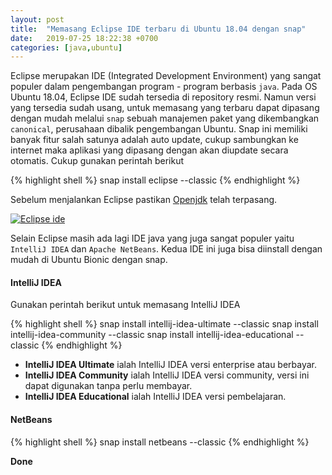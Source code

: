 ```yaml
---
layout: post
title:  "Memasang Eclipse IDE terbaru di Ubuntu 18.04 dengan snap"
date:   2019-07-25 18:22:38 +0700
categories: [java,ubuntu]
---
```

Eclipse merupakan IDE (Integrated Development Environment) yang sangat populer dalam pengembangan program - program berbasis `java`. Pada OS Ubuntu 18.04, Eclipse IDE sudah tersedia di repository resmi. Namun versi yang tersedia sudah usang, untuk memasang yang terbaru dapat dipasang dengan mudah melalui `snap` sebuah manajemen paket yang dikembangkan `canonical`, perusahaan dibalik pengembangan Ubuntu. Snap ini memiliki banyak fitur salah satunya adalah auto update, cukup sambungkan ke internet maka aplikasi yang dipasang dengan akan diupdate secara otomatis. Cukup gunakan perintah berikut

{% highlight shell %}
snap install eclipse --classic
{% endhighlight %}

Sebelum menjalankan Eclipse pastikan [Openjdk](http://rochimfn.github.io/memasang-openjdk-11-ubuntu/) telah terpasang.

[![Eclipse ide](../../assets/eclipse-1.png)](../../assets/eclipse-1.png)

Selain Eclipse masih ada lagi IDE java yang juga sangat populer yaitu `IntelliJ IDEA` dan `Apache NetBeans`. Kedua IDE ini juga bisa diinstall dengan mudah di Ubuntu Bionic dengan snap.


#### IntelliJ IDEA
Gunakan perintah berikut untuk memasang IntelliJ IDEA

{% highlight shell %}
snap install intellij-idea-ultimate --classic
snap install intellij-idea-community --classic
snap install intellij-idea-educational --classic
{% endhighlight %}

* **IntelliJ IDEA Ultimate** ialah IntelliJ IDEA versi enterprise atau berbayar.
* **IntelliJ IDEA Community** ialah IntelliJ IDEA versi community, versi ini dapat digunakan tanpa perlu membayar.
* **IntelliJ IDEA Educational** ialah IntelliJ IDEA versi pembelajaran.

#### NetBeans
{% highlight shell %}
snap install netbeans --classic
{% endhighlight %}

**Done**
